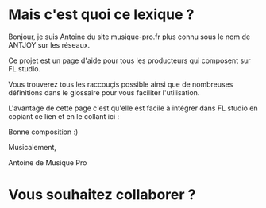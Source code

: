# Mais c'est quoi ce lexique ?

Bonjour, je suis Antoine du site musique-pro.fr plus connu sous le nom de ANTJOY sur les réseaux.

Ce projet est un page d'aide pour tous les producteurs qui composent sur FL studio.

Vous  trouverez tous les raccouçis possible ainsi que de nombreuses définitions dans le glossaire pour vous faciliter l'utilisation.

L'avantage de cette page c'est qu'elle est facile à intégrer dans FL studio en copiant ce lien et en le collant ici :

Bonne composition :)

Musicalement,

Antoine de Musique Pro

# Vous souhaitez collaborer ?
